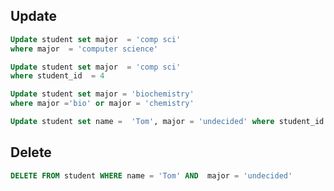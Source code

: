 ## Update
```sql
Update student set major  = 'comp sci'
where major  = 'computer science'
```

```sql
Update student set major  = 'comp sci'
where student_id  = 4
```

```sql
Update student set major = 'biochemistry'
where major ='bio' or major = 'chemistry'
```


```sql
Update student set name =  'Tom', major = 'undecided' where student_id = 1
```

## Delete

```sql
DELETE FROM student WHERE name = 'Tom' AND  major = 'undecided'
```
